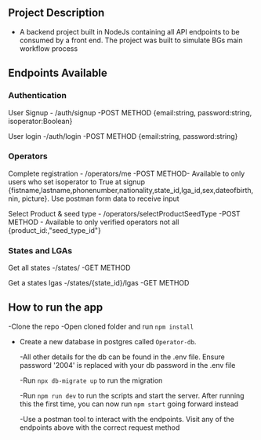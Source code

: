 ## Project Description

- A backend project built in NodeJs containing all API endpoints to be consumed by a front end. The project was built to simulate BGs main workflow process

## Endpoints Available

### Authentication

User Signup - /auth/signup -POST METHOD {email:string, password:string, isoperator:Boolean}

User login -/auth/login -POST METHOD {email:string, password:string}

### Operators

Complete registration - /operators/me -POST METHOD- Available to only users who set isoperator to True at signup <Token Expected. Gotten from login above> {fistname,lastname,phonenumber,nationality,state_id,lga_id,sex,dateofbirth,nin, picture}. Use postman form data to receive input

Select Product & seed type - /operators/selectProductSeedType -POST METHOD - Available to only verified operators not all <Token Expected Gotten from login above> {product_id:,"seed_type_id"}

### States and LGAs

Get all states -/states/ -GET METHOD

Get a states lgas -/states/{state_id}/lgas -GET METHOD

## How to run the app

-Clone the repo
-Open cloned folder and run `npm install`

- Create a new database in postgres called `Operator-db`.

  -All other details for the db can be found in the .env file. Ensure password '2004' is replaced with your db password in the .env file

  -Run `npx db-migrate up` to run the migration

  -Run `npm run dev` to run the scripts and start the server. After running this the first time, you can now run `npm start` going forward instead

  -Use a postman tool to interact with the endpoints. Visit any of the endpoints above with the correct request method
